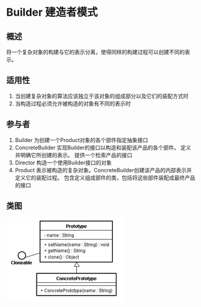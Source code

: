 
# Builder 建造者模式

## 概述
将一个复杂对象的构建与它的表示分离，使得同样的构建过程可以创建不同的表示。

## 适用性
1. 当创建复杂对象的算法应该独立于该对象的组成部分以及它们的装配方式时
2. 当构造过程必须允许被构造的对象有不同的表示时

## 参与者
1. Builder 为创建一个Product对象的各个部件指定抽象接口
2. ConcreteBuilder 实现Builder的接口以构造和装配该产品的各个部件。 定义并明确它所创建的表示。 提供一个检索产品的接口
3. Director 构造一个使用Builder接口的对象
4. Product 表示被构造的复杂对象。ConcreteBuilder创建该产品的内部表示并定义它的装配过程。 包含定义组成部件的类，包括将这些部件装配成最终产品的接口

## 类图
![](./images/Prototype.png)  



